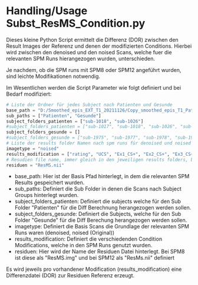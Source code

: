 # Handling/Usage Subst_ResMS_Condition.py

Dieses kleine Python Script ermittelt die Differenz (DOR) zwischen den Result Images der Referenz und denen der modifizierten Conditions.
Hierbei wird zwischen den denoised und den noised Scans, welche fuer die relevanten SPM Runs hierangezogen wurden, unterschieden.

Je nachdem, ob die SPM runs mit SPM8 oder SPM12 angeführt wurden, sind leichte Modifikationen notwendig.

Im Wesentlichen werden die Script Parameter wie folgt definiert und bei Bedarf modifiziert:

````python
# Liste der Ordner für jedes Subject nach Patienten und Gesunde
base_path = "D:/Smoothed_epis_EXT_T1_20211126/Copy_smoothed_epis_T1_Patienten_Gesunde/sourcedata"
sub_paths = ["Patienten", "Gesunde"]
subject_folders_patienten = ["sub-1018", "sub-1026"]
#subject_folders_patienten = ["sub-1017", "sub-1018", "sub-1026", "sub-1072"]
subject_folders_gesunde = []
#subject_folders_gesunde = ["sub-1975", "sub-1977", "sub-1978", "sub-1979"]
# Liste der results folder Namen nach spm runs für denoised und noised unterschiedlich definiert
imagetype = "noised"
results_modification = ["rating", "UCS", "Ex1_CS+", "Ex2_CS+", "Ex3_CS+", "Ex1_CS-", "Ex2_CS-", "Ex3_CS-"]
# Resudien file name, immer gleich in den jeweiligen results folders, bei SPM8 ResMS.img
residuen = "ResMS.nii"
````
- base_path: Hier ist der Basis Pfad hinterlegt, in dem die relevanten SPM Results gespeichert wurden.
- sub_paths: Definiert die Sub Folder in denen die Scans nach Subject Groups hinterlegt wurden.
- subject_folders_patienten: Definiert die subjects welche für den Sub Folder "Patienten" für die Diff Berechnung herangezogen werden sollen.
- subject_folders_gesunde: Definiert die Subjects, welche für den Sub Folder "Gesunde" für die Diff Berechung herangezogen werden sollen.
- imagetype: Definiert die Basis Scans die Grundlage der relevanten SPM Runs waren (denoised, noised (Original))
- results_modification: Definiert die verschiedenden Condition Modifications, welche in den SPM Runs genutzt wurden.
- residuen: Hier wird der Name der Residuen Datei hinterlegt. Bei SPM8 ist diese als "ResMS.img" und bei SPM12 als "ResMs.nii" definiert

Es wird jeweils pro vorhandener Modification (results_modification) eine Differenzdatei (DOR) zur Residuen Referenz erzeugt.

